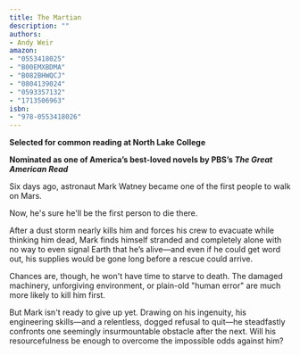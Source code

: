 ```yaml
---
title: The Martian
description: ""
authors:
- Andy Weir
amazon:
- "0553418025"
- "B00EMXBDMA"
- "B082BHWQCJ"
- "0804139024"
- "0593357132"
- "1713506963"
isbn:
- "978-0553418026"
---
```

__Selected for common reading at North Lake College__

__Nominated as one of America’s best-loved novels by PBS’s _The Great American Read___

Six days ago, astronaut Mark Watney became one of the first people to walk on Mars.

Now, he's sure he'll be the first person to die there.

After a dust storm nearly kills him and forces his crew to evacuate while thinking him dead, Mark finds himself stranded and completely alone with no way to even signal Earth that he’s alive—and even if he could get word out, his supplies would be gone long before a rescue could arrive.

Chances are, though, he won't have time to starve to death. The damaged machinery, unforgiving environment, or plain-old "human error" are much more likely to kill him first.

But Mark isn't ready to give up yet. Drawing on his ingenuity, his engineering skills—and a relentless, dogged refusal to quit—he steadfastly confronts one seemingly insurmountable obstacle after the next. Will his resourcefulness be enough to overcome the impossible odds against him?
